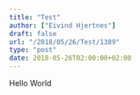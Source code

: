 ```yaml
---
title: "Test"
author: ["Eivind Hjertnes"]
draft: false
url: "/2018/05/26/Test/1389"
type: "post"
date: 2018-05-26T02:00:00+02:00
---
```


Hello World
